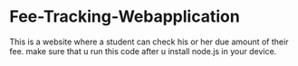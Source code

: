 # Fee-Tracking-Webapplication
This is a website where a student can check his or her due amount of their fee.
make sure that u run  this code after u install node.js in your device.
